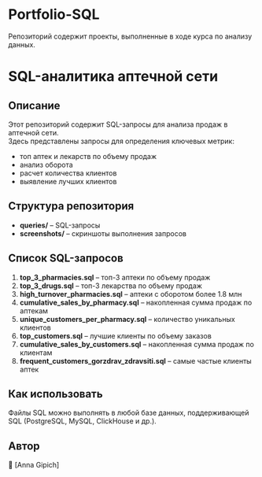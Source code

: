 # Portfolio-SQL
Репозиторий содержит проекты, выполненные в ходе курса по анализу данных.
# SQL-аналитика аптечной сети
## Описание
Этот репозиторий содержит SQL-запросы для анализа продаж в аптечной сети.  
Здесь представлены запросы для определения ключевых метрик:  
- топ аптек и лекарств по объему продаж  
- анализ оборота  
- расчет количества клиентов  
- выявление лучших клиентов  

## Структура репозитория
- **queries/** – SQL-запросы  
- **screenshots/** – скриншоты выполнения запросов  

## Список SQL-запросов
1. **top_3_pharmacies.sql** – топ-3 аптеки по объему продаж  
2. **top_3_drugs.sql** – топ-3 лекарства по объему продаж  
3. **high_turnover_pharmacies.sql** – аптеки с оборотом более 1.8 млн  
4. **cumulative_sales_by_pharmacy.sql** – накопленная сумма продаж по аптекам  
5. **unique_customers_per_pharmacy.sql** – количество уникальных клиентов  
6. **top_customers.sql** – лучшие клиенты по объему заказов  
7. **cumulative_sales_by_customers.sql** – накопленная сумма продаж по клиентам  
8. **frequent_customers_gorzdrav_zdravsiti.sql** – самые частые клиенты аптек  

## Как использовать
Файлы SQL можно выполнять в любой базе данных, поддерживающей SQL (PostgreSQL, MySQL, ClickHouse и др.).  

## Автор
👤 [Anna Gipich]  
